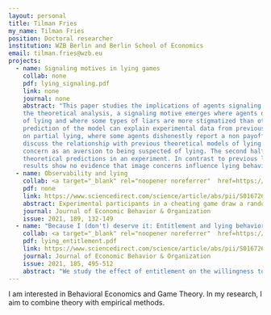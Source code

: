 ```yaml
---
layout: personal
title: Tilman Fries
my_name: Tilman Fries
position: Doctoral researcher
institution: WZB Berlin and Berlin School of Economics
email: tilman.fries@wzb.eu
projects:
  - name: Signaling motives in lying games
    collab: none
    pdf: lying_signaling.pdf
    link: none
    journal: none
    abstract: "This paper studies the implications of agents signaling their moral type in a lying game. In
    the theoretical analysis, a signaling motive emerges where agents dislike being suspected
    of lying and where some types of liars are more stigmatized than others. The equilibrium
    prediction of the model can explain experimental data from previous studies, in particular
    on partial lying, where some agents dishonestly report a non payoff-maximizing report. I
    discuss the relationship with previous theoretical models of lying that conceptualize the image
    concern as an aversion to being suspected of lying. The second half of the paper tests the
    theoretical predictions in an experiment. In contrast to previous literature, the experimental
    results show no evidence that image concerns influence lying behavior in the laboratory."
  - name: Observability and lying
    collab: <a target="_blank" rel="noopener noreferrer"  href=https://rady.ucsd.edu/people/faculty/gneezy/>Uri Gneezy</a>, <a target="_blank" rel="noopener noreferrer"   href=https://sites.google.com/site/agnekajackaite/home>Agne Kajackaite</a>, and <a target="_blank" rel="noopener noreferrer" href=https://www.danielparra.me/>Daniel Parra</a>
    pdf: none
    link: https://www.sciencedirect.com/science/article/abs/pii/S0167268121002778
    abstract: Experimental participants in a cheating game draw a random number and then report any number they wish, receiving a monetary payoff based only on the report. We study how these reports depend on the level of observability of both the random draw and the report by the experimenter. Our results show that whereas increasing the observability of the random draw decreases cheating, increasing the anonymity of the reports does not affect average reports.
    journal: Journal of Economic Behavior & Organization
    issue: 2021, 189, 132-149
  - name: "Because I (don't) deserve it: Entitlement and lying behavior"
    collab: <a target="_blank" rel="noopener noreferrer"  href=https://www.danielparra.me/>Daniel Parra</a>
    pdf: lying_entitlement.pdf
    link: https://www.sciencedirect.com/science/article/abs/pii/S0167268121001013?dgcid=author
    journal: Journal of Economic Behavior & Organization
    issue: 2021, 185, 495-512
    abstract: "We study the effect of entitlement on the willingness to lie. We set up a model of lying where individuals feel more or less entitled to their endowment  depending on how they earned it. When given the opportunity to lie to keep their endowment, individuals who feel more entitled are encouraged to lie while others are discouraged. To test the model predictions we use a laboratory experiment where we compare the lying behavior of participants endowed with a high endowment and participants endowed with a low endowment. In one treatment, the allocation of the endowment is decided by participants' performance, and in the other, it is determined by a random draw. Our study shows that deservingness influences lying in an intuitive direction: when participants' performance determines income, those who earn less money lie less than those who earn more. We do not find differences in lying when participants perform the same task but lie to keep windfall endowments."
---
```


I am interested in Behavioral Economics and Game Theory. In my research, I aim to combine theory with empirical methods.
